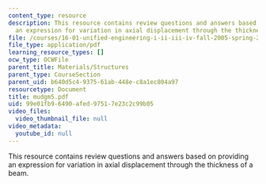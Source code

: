 ```yaml
---
content_type: resource
description: This resource contains review questions and answers based on providing
  an expression for variation in axial displacement through the thickness of a beam.
file: /courses/16-01-unified-engineering-i-ii-iii-iv-fall-2005-spring-2006/99e01fb96490afed97517e23c2c99b05_mudgm5.pdf
file_type: application/pdf
learning_resource_types: []
ocw_type: OCWFile
parent_title: Materials/Structures
parent_type: CourseSection
parent_uid: b640d5c4-9375-61ab-448e-c8a1ec804a97
resourcetype: Document
title: mudgm5.pdf
uid: 99e01fb9-6490-afed-9751-7e23c2c99b05
video_files:
  video_thumbnail_file: null
video_metadata:
  youtube_id: null
---
```

This resource contains review questions and answers based on providing an expression for variation in axial displacement through the thickness of a beam.

